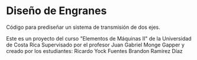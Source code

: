 # Diseño de Engranes
Código para prediseñar un sistema de transmisión de dos ejes.

Este es un proyecto del curso "Elementos de Máquinas II" de la Universidad de Costa Rica
Supervisado por el profesor Juan Gabriel Monge Gapper y creado por los estudiantes:
Ricardo Yock Fuentes
Brandon Ramirez Díaz
